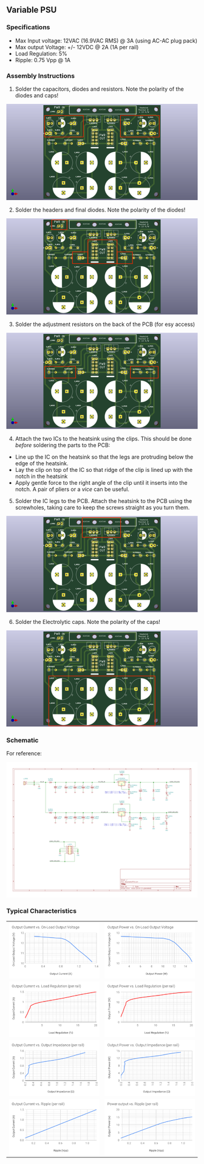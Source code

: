 ## Variable PSU

### Specifications

- Max Input voltage: 12VAC (16.9VAC RMS) @ 3A (using AC-AC plug pack)
- Max output Voltage: +/- 12VDC @ 2A (1A per rail) 
- Load Regulation: 5% 
- Ripple: 0.75 Vpp @ 1A

### Assembly Instructions


1. Solder the capacitors, diodes and resistors. Note the polarity of the diodes and caps!

![](./AdjustablePSU/doc/AdjustablePSU3D_1.png)

2. Solder the headers and final diodes. Note the polarity of the diodes!

![](./AdjustablePSU/doc/AdjustablePSU3D_2.png)

3. Solder the adjustment resistors on the back of the PCB (for esy access)

![](./AdjustablePSU/doc/AdjustablePSU3D_3.png)

4. Attach the two ICs to the heatsink using the clips. This should be done *before* soldering the parts to the PCB: 

- Line up the IC on the heatsink so that the legs are protruding below the edge of the heatsink.
- Lay the clip on top of the IC so that ridge of the clip is lined up with the notch in the heatsink
- Apply gentle force to the right angle of the clip until it inserts into the notch. A pair of pliers or a *vice* can be useful.

5. Solder the IC legs to the PCB. Attach the heatsink to the PCB using the screwholes, taking care to keep the screws straight as you  turn them.

![](./AdjustablePSU/doc/AdjustablePSU3D_4.png)

6. Solder the Electrolytic caps. Note the polarity of the caps!

![](./AdjustablePSU/doc/AdjustablePSU3D_5.png)

### Schematic

For reference:

![](./AdjustablePSU/doc/AdjustablePSU.svg)


### Typical Characteristics
|     |     |
|:---:|:---:|
|![OutputCurrentVsOnLoadOutputVoltage](./AdjustablePSU/doc/Output%20Current%20vs.%20On-Load%20Output%20Voltage.svg)|![OutputPowerVsOnLoadOutputVoltage](./AdjustablePSU/doc/Output%20Power%20vs.%20On-Load%20Output%20Voltage.svg)|
|![OutputCurrentVsLoadRegulation](./AdjustablePSU/doc/Output%20Current%20vs.%20Load%20Regulation%20(per%20rail).svg)|![OutputPowerVsLoadRegulaton](./AdjustablePSU/doc/Output%20Power%20vs.%20Load%20Regulation%20(per%20rail).svg)|
|![OutputCurrentVsOutputImpedance](./AdjustablePSU/doc/Output%20Current%20vs.%20Output%20Impedance%20(per%20rail).svg)|![OutputPowerVsOutputImpedance](./AdjustablePSU/doc/Output%20Power%20vs.%20Output%20Impedance%20(per%20rail).svg)|
|![OutputCurrentVsRippleVpp](./AdjustablePSU/doc/Output%20Current%20vs.%20Ripple%20(per%20rail).svg)|![OutputPowerVsRippleVpp](./AdjustablePSU/doc/Power%20output%20vs.%20Ripple%20(per%20rail).svg)|
